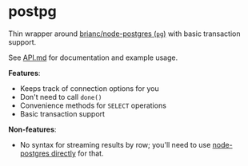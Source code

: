 # postpg

Thin wrapper around
[brianc/node-postgres (`pg`)](https://github.com/brianc/node-postgres)
with basic transaction support.

See [API.md](API.md) for documentation and example usage.

__Features__:

* Keeps track of connection options for you
* Don't need to call `done()`
* Convenience methods for `SELECT` operations
* Basic transaction support

__Non-features__:

* No syntax for streaming results by row; you'll need to use
  [node-postgres directly](https://github.com/brianc/node-postgres/wiki/Query)
  for that.
